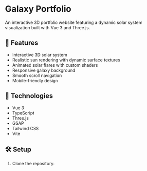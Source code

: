 # Galaxy Portfolio

An interactive 3D portfolio website featuring a dynamic solar system visualization built with Vue 3 and Three.js.

## 🌟 Features

- Interactive 3D solar system
- Realistic sun rendering with dynamic surface textures
- Animated solar flares with custom shaders
- Responsive galaxy background
- Smooth scroll navigation
- Mobile-friendly design

## 🚀 Technologies

- Vue 3
- TypeScript
- Three.js
- GSAP
- Tailwind CSS
- Vite

## 🛠️ Setup

1. Clone the repository: 